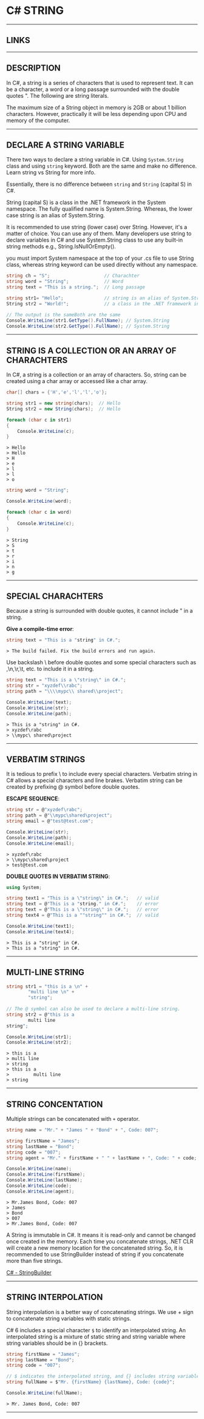 # C# STRING


---


## LINKS

[](https://www.tutorialsteacher.com/articles/difference-between-string-and-string-in-csharp)


---


## DESCRIPTION

In C#, a string is a series of characters that is used to represent text.
It can be a character, a word or a long passage surrounded with the double quotes ".
The following are string literals.

The maximum size of a String object in memory is 2GB or about 1 billion characters. However, practically it will be less depending upon CPU and memory of the computer.


---


## DECLARE A STRING VARIABLE

There two ways to declare a string variable in C#. Using `System.String` class and using `string` keyword. Both are the same and make no difference. Learn string vs String for more info.

Essentially, there is no difference between `string` and `String` (capital S) in C#.

String (capital S) is a class in the .NET framework in the System namespace. The fully qualified name is System.String. Whereas, the lower case string is an alias of System.String.

It is recommended to use string (lower case) over String. However, it's a matter of choice. You can use any of them. Many developers use string to declare variables in C# and use System.String class to use any built-in string methods e.g., String.IsNullOrEmpty().

you must import System namespace at the top of your .cs file to use String class, whereas string keyword can be used directly without any namespace.

```cs
string ch = "S";                    // Charachter
string word = "String";             // Word
string text = "This is a string.";  // Long passage

string str1= "Hello";               // string is an alias of System.String
String str2 = "World!";             // a class in the .NET framework in the System namespace

// The output is the sameBoth are the same
Console.WriteLine(str1.GetType().FullName); // System.String
Console.WriteLine(str2.GetType().FullName); // System.String
```


---


## STRING IS A COLLECTION OR AN ARRAY OF CHARACHTERS

In C#, a string is a collection or an array of characters. So, string can be created using a char array or accessed like a char array.

```cs
char[] chars = {'H','e','l','l','o'};

string str1 = new string(chars);  // Hello
String str2 = new String(chars);  // Hello

foreach (char c in str1)
{
    Console.WriteLine(c);
}
```
```
> Hello
> Hello
> H
> e
> l
> l
> o
```

```cs
string word = "String";

Console.WriteLine(word);

foreach (char c in word)
{
    Console.WriteLine(c);
}
```
```
> String
> S
> t
> r
> i
> n
> g
```


---


## SPECIAL CHARACHTERS

Because a string is surrounded with double quotes, it cannot include " in a string.

**Give a compile-time error**:
```cs
string text = "This is a "string" in C#.";
```
```
> The build failed. Fix the build errors and run again.
```

Use backslash \ before double quotes and some special characters such as \,\n,\r,\t, etc. to include it in a string. 

```cs
string text = "This is a \"string\" in C#.";
string str = "xyzdef\\rabc";
string path = "\\\\mypc\\ shared\\project";

Console.WriteLine(text);
Console.WriteLine(str);
Console.WriteLine(path);
```
```
> This is a "string" in C#.
> xyzdef\rabc
> \\mypc\ shared\project
```


---


## VERBATIM STRINGS

It is tedious to prefix \ to include every special characters. Verbatim string in C# allows a special characters and line brakes. Verbatim string can be created by prefixing @ symbol before double quotes. 

**ESCAPE SEQUENCE**:
```cs
string str = @"xyzdef\rabc";
string path = @"\\mypc\shared\project";
string email = @"test@test.com";

Console.WriteLine(str);
Console.WriteLine(path);
Console.WriteLine(email);
```
```
> xyzdef\rabc
> \\mypc\shared\project
> test@test.com
```

**DOUBLE QUOTES IN VERBATIM STRING**:
```cs
using System;

string text1 = "This is a \"string\" in C#.";   // valid
string text = @"This is a "string." in C#.";    // error
string text = @"This is a \"string\" in C#.";   // error
string text4 = @"This is a ""string"" in C#.";  // valid

Console.WriteLine(text1);
Console.WriteLine(text4);
```
```
> This is a "string" in C#.
> This is a "string" in C#.
```


---


## MULTI-LINE STRING

```cs
string str1 = "this is a \n" + 
        "multi line \n" + 
        "string";
		
// The @ symbol can also be used to declare a multi-line string. 
string str2 = @"this is a 
        multi line 
string";

Console.WriteLine(str1);
Console.WriteLine(str2);
```
```
> this is a 
> multi line
> string
> this is a 
>         multi line
> string
```


---


## STRING CONCENTATION

Multiple strings can be concatenated with `+` operator.

```cs
string name = "Mr." + "James " + "Bond" + ", Code: 007";

string firstName = "James";
string lastName = "Bond";
string code = "007";
string agent = "Mr." + firstName + " " + lastName + ", Code: " + code;

Console.WriteLine(name);
Console.WriteLine(firstName);
Console.WriteLine(lastName);
Console.WriteLine(code);
Console.WriteLine(agent);
```
```
> Mr.James Bond, Code: 007
> James
> Bond
> 007
> Mr.James Bond, Code: 007
```

A String is immutable in C#. It means it is read-only and cannot be changed once created in the memory. Each time you concatenate strings, .NET CLR will create a new memory location for the concatenated string. So, it is recommended to use StringBuilder instead of string if you concatenate more than five strings.

[C# - StringBuilder](https://www.tutorialsteacher.com/csharp/csharp-stringbuilder)


---


## STRING INTERPOLATION

String interpolation is a better way of concatenating strings. We use + sign to concatenate string variables with static strings.

C# 6 includes a special character `$` to identify an interpolated string. An interpolated string is a mixture of static string and string variable where string variables should be in {} brackets.

```cs
string firstName = "James";
string lastName = "Bond";
string code = "007";

// $ indicates the interpolated string, and {} includes string variable to be incorporated with a string.
string fullName = $"Mr. {firstName} {lastName}, Code: {code}";

Console.WriteLine(fullName);
```
```
> Mr. James Bond, Code: 007
```


---


## 
